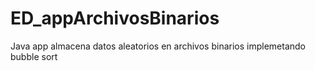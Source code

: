# ED_appArchivosBinarios
Java app almacena datos aleatorios en archivos binarios implemetando bubble sort
